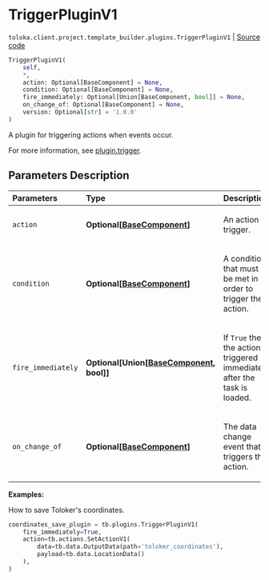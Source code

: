 # TriggerPluginV1
`toloka.client.project.template_builder.plugins.TriggerPluginV1` | [Source code](https://github.com/Toloka/toloka-kit/blob/v1.2.0.post1/src/client/project/template_builder/plugins.py#L136)

```python
TriggerPluginV1(
    self,
    *,
    action: Optional[BaseComponent] = None,
    condition: Optional[BaseComponent] = None,
    fire_immediately: Optional[Union[BaseComponent, bool]] = None,
    on_change_of: Optional[BaseComponent] = None,
    version: Optional[str] = '1.0.0'
)
```

A plugin for triggering actions when events occur.


For more information, see [plugin.trigger](https://toloka.ai/docs/template-builder/reference/plugin.trigger).

## Parameters Description

| Parameters | Type | Description |
| :----------| :----| :-----------|
`action`|**Optional\[[BaseComponent](toloka.client.project.template_builder.base.BaseComponent.md)\]**|<p>An action to trigger.</p>
`condition`|**Optional\[[BaseComponent](toloka.client.project.template_builder.base.BaseComponent.md)\]**|<p>A condition that must be met in order to trigger the action.</p>
`fire_immediately`|**Optional\[Union\[[BaseComponent](toloka.client.project.template_builder.base.BaseComponent.md), bool\]\]**|<p>If `True` then the action is triggered immediately after the task is loaded.</p>
`on_change_of`|**Optional\[[BaseComponent](toloka.client.project.template_builder.base.BaseComponent.md)\]**|<p>The data change event that triggers the action.</p>

**Examples:**

How to save Toloker's coordinates.

```python
coordinates_save_plugin = tb.plugins.TriggerPluginV1(
    fire_immediately=True,
    action=tb.actions.SetActionV1(
        data=tb.data.OutputData(path='toloker_coordinates'),
        payload=tb.data.LocationData()
    ),
)
```
